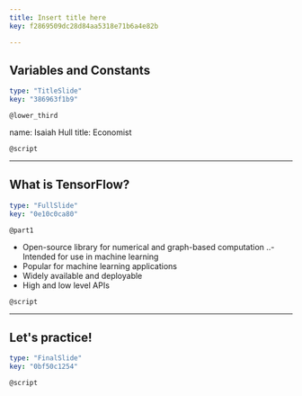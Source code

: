 ```yaml
---
title: Insert title here
key: f2869509dc28d84aa5318e71b6a4e82b

---
```

## Variables and Constants

```yaml
type: "TitleSlide"
key: "386963f1b9"
```

`@lower_third`

name: Isaiah Hull
title: Economist


`@script`



---
## What is TensorFlow?

```yaml
type: "FullSlide"
key: "0e10c0ca80"
```

`@part1`
* Open-source library for numerical and graph-based computation
..- Intended for use in machine learning
* Popular for machine learning applications
* Widely available and deployable
* High and low level APIs


`@script`



---
## Let's practice!

```yaml
type: "FinalSlide"
key: "0bf50c1254"
```

`@script`


